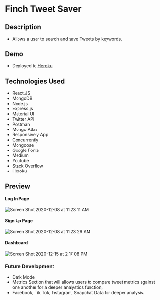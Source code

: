 # Finch Tweet Saver

## Description

- Allows a user to search and save Tweets by keywords.

## Demo

- Deployed to [Heroku](https://agile-fjord-87962.herokuapp.com/).

## Technologies Used

- React.JS
- MongoDB
- Node.js
- Express.js
- Material UI
- Twitter API
- Postman
- Mongo Atlas
- Responsively App
- Concurrently
- Mongoose
- Google Fonts
- Medium
- Youtube
- Stack Overflow
- Heroku

## Preview

#### Log In Page

![Screen Shot 2020-12-08 at 11 23 11 AM](https://user-images.githubusercontent.com/60044459/101519285-a1ce1c00-3948-11eb-85a7-9904e83415b4.png)

#### Sign Up Page

![Screen Shot 2020-12-08 at 11 23 29 AM](https://user-images.githubusercontent.com/60044459/101519338-af83a180-3948-11eb-84dc-b28496d3577c.png)

#### Dashboard

![Screen Shot 2020-12-15 at 2 17 08 PM](https://user-images.githubusercontent.com/60044459/102268064-68655580-3ee0-11eb-903a-459dbbd7ff4e.png)

### Future Development

- Dark Mode
- Metrics Section that will allows users to compare tweet metrics against one another for a deeper analystics function,
- Facebook, Tik Tok, Instagram, Snapchat Data for deeper analysis.
